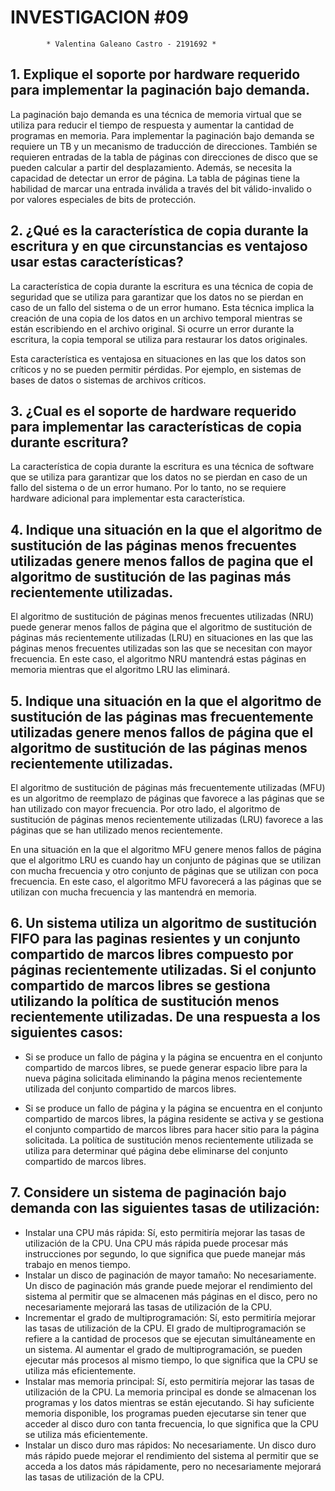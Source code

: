 # **INVESTIGACION #09**

            * Valentina Galeano Castro - 2191692 *

            
## 1. Explique el soporte por hardware requerido para implementar la paginación bajo demanda.

  La paginación bajo demanda es una técnica de memoria virtual que se utiliza para reducir el tiempo de respuesta y aumentar la cantidad de programas en memoria. Para implementar la paginación bajo demanda se requiere un TB y un mecanismo de traducción de direcciones. También se requieren entradas de la tabla de páginas con direcciones de disco que se pueden calcular a partir del desplazamiento. Además, se necesita la capacidad de detectar un error de página. La tabla de páginas tiene la habilidad de marcar una entrada inválida a través del bit válido-invalido o por valores especiales de bits de protección.

## 2. ¿Qué es la característica de copia durante la escritura y en que circunstancias es ventajoso usar estas características?

  La característica de copia durante la escritura es una técnica de copia de seguridad que se utiliza para garantizar que los datos no se pierdan en caso de un fallo del sistema o de un error humano. Esta técnica implica la creación de una copia de los datos en un archivo temporal mientras se están escribiendo en el archivo original. Si ocurre un error durante la escritura, la copia temporal se utiliza para restaurar los datos originales.

  Esta característica es ventajosa en situaciones en las que los datos son críticos y no se pueden permitir pérdidas. Por ejemplo, en sistemas de bases de datos o sistemas de archivos críticos.

## 3. ¿Cual es el soporte de hardware requerido para implementar las características de copia durante escritura?

  La característica de copia durante la escritura es una técnica de software que se utiliza para garantizar que los datos no se pierdan en caso de un fallo del sistema o de un error humano. Por lo tanto, no se requiere hardware adicional para implementar esta característica.

## 4. Indique una situación en la que el algoritmo de sustitución de las páginas menos frecuentes utilizadas genere menos fallos de pagina que el algoritmo de sustitución de las paginas más recientemente utilizadas.

  El algoritmo de sustitución de páginas menos frecuentes utilizadas (NRU) puede generar menos fallos de página que el algoritmo de sustitución de páginas más recientemente utilizadas (LRU) en situaciones en las que las páginas menos frecuentes utilizadas son las que se necesitan con mayor frecuencia. En este caso, el algoritmo NRU mantendrá estas páginas en memoria mientras que el algoritmo LRU las eliminará.

## 5. Indique una situación en la que el algoritmo de sustitución de las páginas mas frecuentemente utilizadas genere menos fallos de página que el algoritmo de sustitución de las páginas menos recientemente utilizadas.

  El algoritmo de sustitución de páginas más frecuentemente utilizadas (MFU) es un algoritmo de reemplazo de páginas que favorece a las páginas que se han utilizado con mayor frecuencia. Por otro lado, el algoritmo de sustitución de páginas menos recientemente utilizadas (LRU) favorece a las páginas que se han utilizado menos recientemente. 

  En una situación en la que el algoritmo MFU genere menos fallos de página que el algoritmo LRU es cuando hay un conjunto de páginas que se utilizan con mucha frecuencia y otro conjunto de páginas que se utilizan con poca frecuencia. En este caso, el algoritmo MFU favorecerá a las páginas que se utilizan con mucha frecuencia y las mantendrá en memoria.

## 6. Un sistema utiliza un algoritmo de sustitución FIFO para las paginas resientes y un conjunto compartido de marcos libres compuesto por páginas recientemente utilizadas. Si el conjunto compartido de marcos libres se gestiona utilizando la política de sustitución menos recientemente utilizadas. De una respuesta a los siguientes casos:

  - Si se produce un fallo de página y la página se encuentra en el conjunto compartido de marcos libres, se puede generar espacio libre para la nueva página solicitada eliminando la página menos recientemente utilizada del conjunto compartido de marcos libres.

  - Si se produce un fallo de página y la página se encuentra en el conjunto compartido de marcos libres, la página residente se activa y se gestiona el conjunto compartido de marcos libres para hacer sitio para la página solicitada. La política de sustitución menos recientemente utilizada se utiliza para determinar qué página debe eliminarse del conjunto compartido de marcos libres.

## 7. Considere un sistema de paginación bajo demanda con las siguientes tasas de utilización:

* Instalar una CPU más rápida: Sí, esto permitiría mejorar las tasas de utilización de la CPU. Una CPU más rápida puede procesar más instrucciones por segundo, lo que significa que puede manejar más trabajo en menos tiempo.
* Instalar un disco de paginación de mayor tamaño: No necesariamente. Un disco de paginación más grande puede mejorar el rendimiento del sistema al permitir que se almacenen más páginas en el disco, pero no necesariamente mejorará las tasas de utilización de la CPU.
* Incrementar el grado de multiprogramación: Sí, esto permitiría mejorar las tasas de utilización de la CPU. El grado de multiprogramación se refiere a la cantidad de procesos que se ejecutan simultáneamente en un sistema. Al aumentar el grado de multiprogramación, se pueden ejecutar más procesos al mismo tiempo, lo que significa que la CPU se utiliza más eficientemente.
* Instalar mas memoria principal: Sí, esto permitiría mejorar las tasas de utilización de la CPU. La memoria principal es donde se almacenan los programas y los datos mientras se están ejecutando. Si hay suficiente memoria disponible, los programas pueden ejecutarse sin tener que acceder al disco duro con tanta frecuencia, lo que significa que la CPU se utiliza más eficientemente.
* Instalar un disco duro mas rápidos: No necesariamente. Un disco duro más rápido puede mejorar el rendimiento del sistema al permitir que se acceda a los datos más rápidamente, pero no necesariamente mejorará las tasas de utilización de la CPU.
